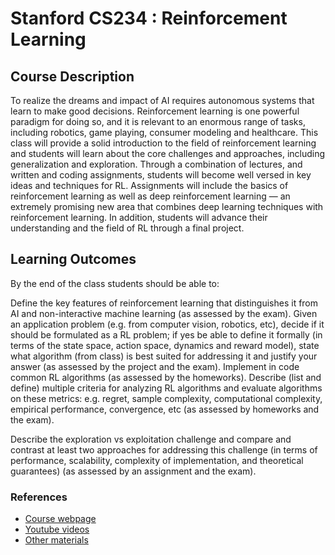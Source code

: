 # Stanford CS234 : Reinforcement Learning

## Course Description
To realize the dreams and impact of AI requires autonomous systems that learn to
make good decisions. Reinforcement learning is one powerful paradigm for doing
so, and it is relevant to an enormous range of tasks, including robotics, game
playing, consumer modeling and healthcare. This class will provide a solid
introduction to the field of reinforcement learning and students will learn
about the core challenges and approaches, including generalization and
exploration. Through a combination of lectures, and written and coding
assignments, students will become well versed in key ideas and techniques for
RL. Assignments will include the basics of reinforcement learning as well as
deep reinforcement learning — an extremely promising new area that combines deep
learning techniques with reinforcement learning. In addition, students will
advance their understanding and the field of RL through a final project.

## Learning Outcomes

By the end of the class students should be able to:

Define the key features of reinforcement learning that distinguishes it from AI
and non-interactive machine learning (as assessed by the exam).
Given an application problem (e.g. from computer vision, robotics, etc), decide
if it should be formulated as a RL problem; if yes be able to define it formally
(in terms of the state space, action space, dynamics and reward model), state
what algorithm (from class) is best suited for addressing it and justify your
answer (as assessed by the project and the exam).
Implement in code common RL algorithms (as assessed by the homeworks).
Describe (list and define) multiple criteria for analyzing RL algorithms and
evaluate algorithms on these metrics: e.g. regret, sample complexity,
computational complexity, empirical performance, convergence, etc (as assessed
by homeworks and the exam).

Describe the exploration vs exploitation challenge and compare and contrast at
least two approaches for addressing this challenge (in terms of performance,
scalability, complexity of implementation, and theoretical guarantees) (as
assessed by an assignment and the exam).

### References

* [Course webpage](http://web.stanford.edu/class/cs234/index.html)
* [Youtube
    videos](https://www.youtube.com/playlist?list=PLoROMvodv4rOSOPzutgyCTapiGlY2Nd8u)
* [Other materials](https://sites.google.com/view/deep-rl-bootcamp/lectures)
